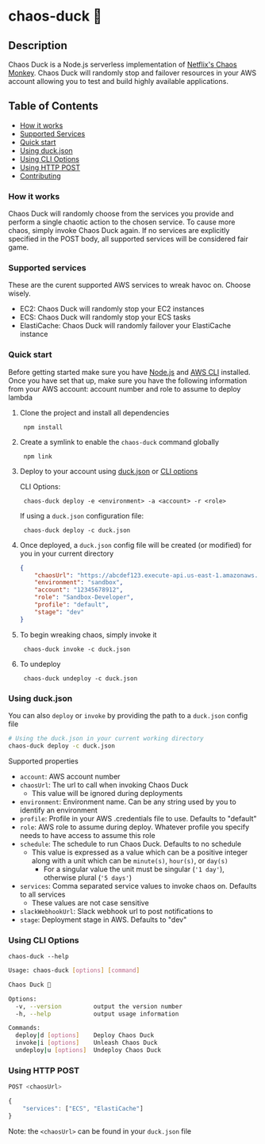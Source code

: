 # chaos-duck 🦆

## Description

Chaos Duck is a Node.js serverless implementation of [Netflix's Chaos Monkey](https://github.com/Netflix/chaosmonkey). Chaos Duck will randomly stop and failover resources in your AWS account allowing you to test and build highly available applications.

## Table of Contents
- [How it works](#how-it-works)
- [Supported Services](#supported-services)
- [Quick start](#quick-start)
- [Using duck.json](#using-duck.json)
- [Using CLI Options](#using-cli-options)
- [Using HTTP POST](#using-http-post)
- [Contributing](CONTRIBUTING.md)

### How it works

Chaos Duck will randomly choose from the services you provide and perform a single chaotic action to the chosen service. To cause more chaos, simply invoke Chaos Duck again. If no services are explicitly specified in the POST body, all supported services will be considered fair game.

### Supported services

These are the curent supported AWS services to wreak havoc on. Choose wisely.

- EC2: Chaos Duck will randomly stop your EC2 instances
- ECS: Chaos Duck will randomly stop your ECS tasks
- ElastiCache: Chaos Duck will randomly failover your ElastiCache instance

### Quick start

Before getting started make sure you have [Node.js](https://nodejs.org) and [AWS CLI](https://docs.aws.amazon.com/cli/latest/userguide/cli-chap-install.html) installed. Once you have set that up, make sure you have the following information from your AWS account: account number and role to assume to deploy lambda

1. Clone the project and install all dependencies

        npm install

2. Create a symlink to enable the `chaos-duck` command globally

        npm link

3. Deploy to your account using [duck.json](#markdown-header-using-duck.json) or [CLI options](#markdown-header-using-cli-options)

    CLI Options:

        chaos-duck deploy -e <environment> -a <account> -r <role>

    If using a `duck.json` configuration file:

        chaos-duck deploy -c duck.json

4. Once deployed, a `duck.json` config file will be created (or modified) for you in your current directory

    ```json
    {
        "chaosUrl": "https://abcdef123.execute-api.us-east-1.amazonaws.com/dev/chaos",
        "environment": "sandbox",
        "account": "12345678912",
        "role": "Sandbox-Developer",
        "profile": "default",
        "stage": "dev"
    }
    ```

5. To begin wreaking chaos, simply invoke it

        chaos-duck invoke -c duck.json

6. To undeploy

        chaos-duck undeploy -c duck.json

### Using duck.json

You can also `deploy` or `invoke` by providing the path to a `duck.json` config file

```sh
# Using the duck.json in your current working directory
chaos-duck deploy -c duck.json
```

Supported properties

- `account`: AWS account number
- `chaosUrl`: The url to call when invoking Chaos Duck
    - This value will be ignored during deployments
- `environment`: Environment name. Can be any string used by you to identify an environment
- `profile`: Profile in your AWS .credentials file to use. Defaults to "default"
- `role`: AWS role to assume during deploy. Whatever profile you specify needs to have access to assume this role
- `schedule`: The schedule to run Chaos Duck. Defaults to no schedule
    - This value is expressed as a value which can be a positive integer along with a unit which can be `minute(s)`, `hour(s)`, or `day(s)`
        - For a singular value the unit must be singular (`'1 day'`), otherwise plural (`'5 days'`)
- `services`: Comma separated service values to invoke chaos on. Defaults to all services
    - These values are not case sensitive
- `slackWebhookUrl`: Slack webhook url to post notifications to
- `stage`: Deployment stage in AWS. Defaults to "dev"

### Using CLI Options

`chaos-duck --help`

```sh
Usage: chaos-duck [options] [command]

Chaos Duck 🦆

Options:
  -v, --version         output the version number
  -h, --help            output usage information

Commands:
  deploy|d [options]    Deploy Chaos Duck
  invoke|i [options]    Unleash Chaos Duck
  undeploy|u [options]  Undeploy Chaos Duck
```

### Using HTTP POST

```js
POST <chaosUrl>

{
    "services": ["ECS", "ElastiCache"]
}
```

Note: the `<chaosUrl>` can be found in your `duck.json` file